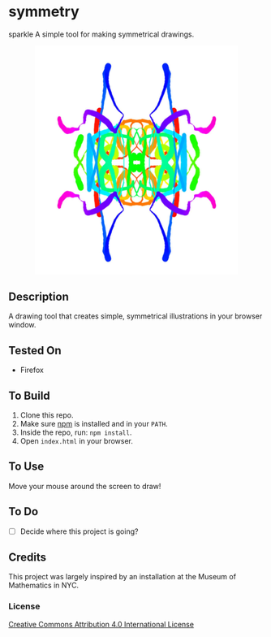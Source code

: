 # symmetry
sparkle A simple tool for making symmetrical drawings. 

<p align="center">
  <img src="https://github.com/mwalczyk/symmetry/blob/master/screenshots/screenshot.jpg" alt="screenshot" width="400" height="auto"/>
</p>

## Description
A drawing tool that creates simple, symmetrical illustrations in your browser window.

## Tested On
- Firefox

## To Build
1. Clone this repo.
2. Make sure [npm](https://www.npmjs.com/) is installed and in your `PATH`.
3. Inside the repo, run: `npm install`.
4. Open `index.html` in your browser.

## To Use
Move your mouse around the screen to draw!

## To Do
- [ ] Decide where this project is going?

## Credits
This project was largely inspired by an installation at the Museum of Mathematics in NYC.

### License
[Creative Commons Attribution 4.0 International License](https://creativecommons.org/licenses/by/4.0/)
